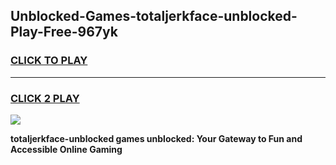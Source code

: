 
## Unblocked-Games-totaljerkface-unblocked-Play-Free-967yk
<h3>
<a href="https://premium76.site?title=totaljerkface-unblocked&ref=12A">CLICK TO PLAY</a></h3>
<hr>

<h3>
<a href="https://premium76.site?title=totaljerkface-unblocked&ref=12A">CLICK 2 PLAY</a>
  
</h3>

<a href="https://premium76.site?title=totaljerkface-unblocked&ref=12A"><img src="https://clearcache.store/games.png"></a>


**totaljerkface-unblocked games unblocked: Your Gateway to Fun and Accessible Online Gaming**

